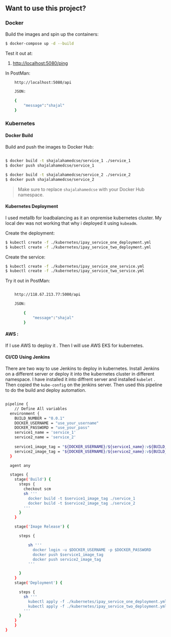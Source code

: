
## Want to use this project?

### Docker

Build the images and spin up the containers:

```sh
$ docker-compose up -d --build
```



Test it out at:

1. [http://localhost:5080/ping](http://localhost:5080/ping)

In PostMan:
```sh
    http://localhost:5080/api

    JSON:

    {
	    "message":"shajal"
    }
```

### Kubernetes

#### Docker Build

Build and push the images to Docker Hub:

```sh

$ docker build -t shajalahamedcse/service_1 ./service_1
$ docker push shajalahamedcse/service_1

$ docker build -t shajalahamedcse/service_2 ./service_2
$ docker push shajalahamedcse/service_2


```

> Make sure to replace `shajalahamedcse` with your Docker Hub namespace.

#### Kubernetes Deployment

I used metallb for loadbalancing as it an onpremise kubernetes cluster. My local dev was not working that why i deployed it using `kubeadm`.

Create the deployment:

```sh
$ kubectl create -f ./kubernetes/ipay_service_one_deployment.yml
$ kubectl create -f ./kubernetes/ipay_service_two_deployment.yml
```

Create the service:

```sh
$ kubectl create -f ./kubernetes/ipay_service_one_service.yml
$ kubectl create -f ./kubernetes/ipay_service_two_service.yml

```


Try it out in PostMan:

```sh

    http://118.67.213.77:5000/api

    JSON:

        {
	        "message":"shajal"
        }
```


#### AWS :

If I use AWS to deploy it . Then I will use AWS EKS for kubernetes.


#### CI/CD Using Jenkins

There are two way to use Jenkins to deploy in kubernetes. Install Jenkins on a different server or deploy it into the kubernetes cluster in different namespace. I have installed it into diffrent server and installed `kubelet` . Then copied the `kube-config` on the jenkins server. Then used this pipeline to do the build and deploy automation.

```sh

pipeline {
    // Define All variables
  environment {
    BUILD_NUMBER = "0.0.1"
    DOCKER_USERNAME = "use_your_username"
    DOCKER_PASSWORD = "use_your_pass"
    service1_name = 'service_1'
	service2_name = 'service_2'
    
	service1_image_tag = "${DOCKER_USERNAME}/${service1_name}:v${BUILD_NUMBER}"
	service2_image_tag = "${DOCKER_USERNAME}/${service2_name}:v${BUILD_NUMBER}"
  }

  agent any

  stages {
    stage('Build') {
      steps {
        checkout scm
        sh '''
          docker build -t $service1_image_tag ./service_1
          docker build -t $service2_image_tag ./service_2
        '''
      }
    }

    stage('Image Release') {

      steps {

          sh '''
            docker login -u $DOCKER_USERNAME -p $DOCKER_PASSWORD
            docker push $service1_image_tag
            docker push service2_image_tag
          '''

      }
    }
    stage('Deployment') {

      steps {
        sh '''
          kubectl apply -f ./kubernetes/ipay_service_one_deployment.yml
          kubectl apply -f ./kubernetes/ipay_service_two_deployment.yml
        '''
      }
    }
    }
}
```